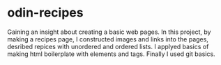 # odin-recipes
Gaining an insight about creating a basic web pages. 
In this project, by making a recipes page, 
I constructed images and links into the pages, desribed repices with unordered and ordered lists. 
I applyed basics of making html boilerplate with elements and tags. Finally I used git basics.